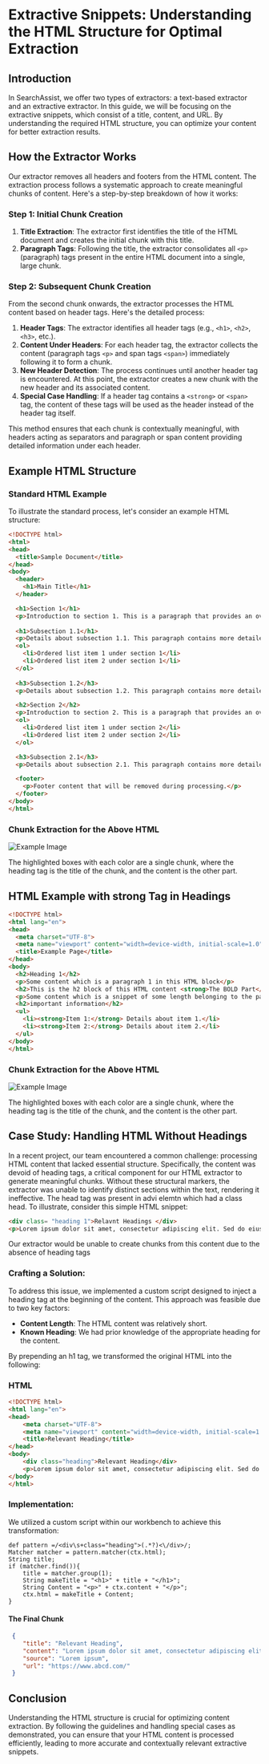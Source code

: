 
# Extractive Snippets: Understanding the HTML Structure for Optimal Extraction

## Introduction

In SearchAssist, we offer two types of extractors: a text-based extractor and an extractive extractor. In this guide, we will be focusing on the extractive snippets, which consist of a title, content, and URL. By understanding the required HTML structure, you can optimize your content for better extraction results.

## How the Extractor Works

Our extractor removes all headers and footers from the HTML content. The extraction process follows a systematic approach to create meaningful chunks of content. Here's a step-by-step breakdown of how it works:

### Step 1: Initial Chunk Creation

1. **Title Extraction**: The extractor first identifies the title of the HTML document and creates the initial chunk with this title.
2. **Paragraph Tags**: Following the title, the extractor consolidates all `<p>` (paragraph) tags present in the entire HTML document into a single, large chunk.

### Step 2: Subsequent Chunk Creation

From the second chunk onwards, the extractor processes the HTML content based on header tags. Here's the detailed process:

1. **Header Tags**: The extractor identifies all header tags (e.g., `<h1>`, `<h2>`, `<h3>`, etc.).
2. **Content Under Headers**: For each header tag, the extractor collects the content (paragraph tags `<p>` and span tags `<span>`) immediately following it to form a chunk.
3. **New Header Detection**: The process continues until another header tag is encountered. At this point, the extractor creates a new chunk with the new header and its associated content.
4. **Special Case Handling**: If a header tag contains a `<strong>` or `<span>` tag, the content of these tags will be used as the header instead of the header tag itself.

This method ensures that each chunk is contextually meaningful, with headers acting as separators and paragraph or span content providing detailed information under each header.

## Example HTML Structure

### Standard HTML Example

To illustrate the standard process, let's consider an example HTML structure:

```html
<!DOCTYPE html>
<html>
<head>
  <title>Sample Document</title>
</head>
<body>
  <header>
    <h1>Main Title</h1>
  </header>

  <h1>Section 1</h1>
  <p>Introduction to section 1. This is a paragraph that provides an overview.</p>
 
  <h1>Subsection 1.1</h1>
  <p>Details about subsection 1.1. This paragraph contains more detailed information.</p>
  <ol>
    <li>Ordered list item 1 under section 1</li>
    <li>Ordered list item 2 under section 1</li>
  </ol>
  
  <h3>Subsection 1.2</h3>
  <p>Details about subsection 1.2. This paragraph contains more detailed information.</p>

  <h2>Section 2</h2>
  <p>Introduction to section 2. This is a paragraph that provides an overview.</p>
  <ol>
    <li>Ordered list item 1 under section 2</li>
    <li>Ordered list item 2 under section 2</li>
  </ol>

  <h3>Subsection 2.1</h3>
  <p>Details about subsection 2.1. This paragraph contains more detailed information.</p>

  <footer>
    <p>Footer content that will be removed during processing.</p>
  </footer>
</body>
</html>
```

### Chunk Extraction for the Above HTML

![Example Image](./Assets/ExtractiveHtmlEx2.png)

The highlighted boxes with each color are a single chunk, where the heading tag is the title of the chunk, and the content is the other part.

## HTML Example with strong Tag in Headings

```html
<!DOCTYPE html>
<html lang="en">
<head>
  <meta charset="UTF-8">
  <meta name="viewport" content="width=device-width, initial-scale=1.0">
  <title>Example Page</title>
</head>
<body>
  <h2>Heading 1</h2>
  <p>Some content which is a paragraph 1 in this HTML block</p>
  <h2>This is the h2 block of this HTML content <strong>The BOLD Part</strong></h2>
  <p>Some content which is a snippet of some length belonging to the paragraph tag</p>
  <h2>important information</h2>
  <ul>
    <li><strong>Item 1:</strong> Details about item 1.</li>
    <li><strong>Item 2:</strong> Details about item 2.</li>
  </ul>
</body>
</html>
```

### Chunk Extraction for the Above HTML

![Example Image](./Assets/ExtractiveHtmlEx1.png)

The highlighted boxes with each color are a single chunk, where the heading tag is the title of the chunk, and the content is the other part.

## Case Study: Handling HTML Without Headings

In a recent project, our team encountered a common challenge: processing HTML content that lacked essential structure. Specifically, the content was devoid of heading tags, a critical component for our HTML extractor to generate meaningful chunks. Without these structural markers, the extractor was unable to identify distinct sections within the text, rendering it ineffective. The head tag was present in advi elemtn which had a class head.
To illustrate, consider this simple HTML snippet:

```html
<div class= "heading 1">Relavnt Headings </div>
<p>Lorem ipsum dolor sit amet, consectetur adipiscing elit. Sed do eiusmod tempor incididunt ut labore et dolore magna aliqua. Ut enim ad minim veniam, quis nostrud exercitation ullamco laboris nisi ut aliquip ex ea commodo consequat. Duis aute irure dolor in reprehenderit in voluptate velit esse cillum dolore eu fugiat nulla pariatur. Excepteur sint occaecat cupidatat non proident, sunt in culpa qui officia deserunt mollit anim id est laborum.</p>   
```

Our extractor would be unable to create chunks from this content due to the absence of heading tags

### Crafting a Solution:
To address this issue, we implemented a custom script designed to inject a heading tag at the beginning of the content. This approach was feasible due to two key factors:

- **Content Length**: The HTML content was relatively short.
- **Known Heading**: We had prior knowledge of the appropriate heading for the content.

By prepending an h1 tag, we transformed the original HTML into the following:

### HTML
```html
<!DOCTYPE html>
<html lang="en">
<head>
    <meta charset="UTF-8">
    <meta name="viewport" content="width=device-width, initial-scale=1.0">
    <title>Relevant Heading</title>
</head>
<body>
    <div class="heading">Relevant Heading</div>
    <p>Lorem ipsum dolor sit amet, consectetur adipiscing elit. Sed do eiusmod tempor incididunt ut labore et dolore magna aliqua. Ut enim ad minim veniam, quis nostrud exercitation ullamco laboris nisi ut aliquip ex ea commodo consequat. Duis aute irure dolor in reprehenderit in voluptate velit esse cillum dolore eu fugiat nulla pariatur. Excepteur sint occaecat cupidatat non proident, sunt in culpa qui officia deserunt mollit anim id est laborum.</p>
</body>
</html>

```

### Implementation:
We utilized a custom script within our workbench to achieve this transformation:

```Painless
def pattern =/<div\s+class="heading">(.*?)<\/div>/;
Matcher matcher = pattern.matcher(ctx.html);
String title;
if (matcher.find()){
    title = matcher.group(1);
    String makeTitle = "<h1>" + title + "</h1>";
    String Content = "<p>" + ctx.content + "</p>";
    ctx.html = makeTitle + Content;
}
```

#### The Final Chunk
```json
 {
    "title": "Relevant Heading",
    "content": "Lorem ipsum dolor sit amet, consectetur adipiscing elit. Sed do eiusmod tempor incididunt ut labore et dolore magna aliqua. Ut enim ad minim veniam, quis nostrud exercitation ullamco laboris nisi ut aliquip ex ea commodo consequat. Duis aute irure dolor in reprehenderit in voluptate velit esse cillum dolore eu fugiat nulla pariatur. Excepteur sint occaecat cupidatat non proident, sunt in culpa qui officia deserunt mollit anim id est laborum.",
    "source": "Lorem ipsum",
    "url": "https://www.abcd.com/"
 }

```
## Conclusion

Understanding the HTML structure is crucial for optimizing content extraction. By following the guidelines and handling special cases as demonstrated, you can ensure that your HTML content is processed efficiently, leading to more accurate and contextually relevant extractive snippets.